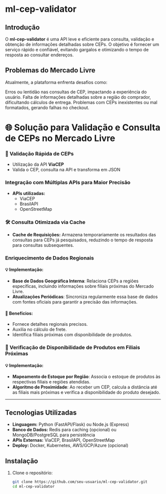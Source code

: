 # ml-cep-validator

## Introdução
O **ml-cep-validator** é uma API leve e eficiente para consulta, validação e obtenção de informações detalhadas sobre CEPs. O objetivo é fornecer um serviço rápido e confiável, evitando gargalos e otimizando o tempo de resposta ao consultar endereços.

## Problemas do Mercado Livre
Atualmente, a plataforma enfrenta desafios como:

Erros ou lentidão nas consultas de CEP, impactando a experiência do usuário.
Falta de informações detalhadas sobre a região do comprador, dificultando cálculos de entrega.
Problemas com CEPs inexistentes ou mal formatados, gerando falhas no checkout.

# 🌐 Solução para Validação e Consulta de CEPs no Mercado Livre

### 🔢 Validação Rápida de CEPs
-  Utilização da API **ViaCEP**
-  Valida o CEP, consulta na API e transforma em JSON

### Integração com Múltiplas APIs para Maior Precisão
- **APIs utilizadas:**
  -  ViaCEP
  -  BrasilAPI
  -  OpenStreetMap

### 🛠️ Consulta Otimizada via Cache
- **Cache de Requisições:** Armazena temporariamente os resultados das consultas para CEPs já pesquisados, reduzindo o tempo de resposta para consultas subsequentes.

###  Enriquecimento de Dados Regionais
#### 💡 Implementação:
-  **Base de Dados Geográfica Interna**: Relaciona CEPs a regiões específicas, incluindo informações sobre filiais próximas do Mercado Livre.
-  **Atualizações Periódicas**: Sincroniza regularmente essa base de dados com fontes oficiais para garantir a precisão das informações.

#### 🎉 Benefícios:
-  Fornece detalhes regionais precisos.
-  Auxilia no cálculo de frete.
-  Identifica filiais próximas com disponibilidade de produtos.

### 🔄 Verificação de Disponibilidade de Produtos em Filiais Próximas
#### 💡 Implementação:
-  **Mapeamento de Estoque por Região**: Associa o estoque de produtos às respectivas filiais e regiões atendidas.
-  **Algoritmo de Proximidade**: Ao receber um CEP, calcula a distância até as filiais mais próximas e verifica a disponibilidade do produto desejado.

---




## Tecnologias Utilizadas
- **Linguagem:** Python (FastAPI/Flask) ou Node.js (Express)
- **Banco de Dados:** Redis para caching (opcional) ou MongoDB/PostgreSQL para persistência
- **APIs Externas:** ViaCEP, BrasilAPI, OpenStreetMap
- **Deploy:** Docker, Kubernetes, AWS/GCP/Azure (opcional)

## Instalação

1. Clone o repositório:
   ```bash
   git clone https://github.com/seu-usuario/ml-cep-validator.git
   cd ml-cep-validator
